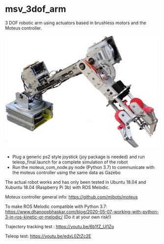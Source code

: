 # msv_3dof_arm

3 DOF robotic arm using actuators based in brushless motors and the Moteus controller.

![Alt text](Images/C5_final_Assem1.png?raw=true "msv_3dof_arm")


- Plug a generic ps2 style joystick (joy package is needed) and run teleop_final.launch for a complete simulation of the robot
- Run the moteus_com_node.py node (Python 3.7) to communicate with the moteus controller using the same data as Gazebo

The actual robot works and has only been tested in Ubuntu 18.04 and Xubuntu 18.04 (Raspberry Pi 3b) with ROS Melodic.

Moteus controller general info: https://github.com/mjbots/moteus

To make ROS Melodic compatible with Python 3.7: https://www.dhanoopbhaskar.com/blog/2020-05-07-working-with-python-3-in-ros-kinetic-or-melodic/ (Do it at your own risk!)

Trajectory tracking test : https://youtu.be/6b1fZ_Ul1Zo

Teleop test: https://youtu.be/edxL0ZtZc2E
